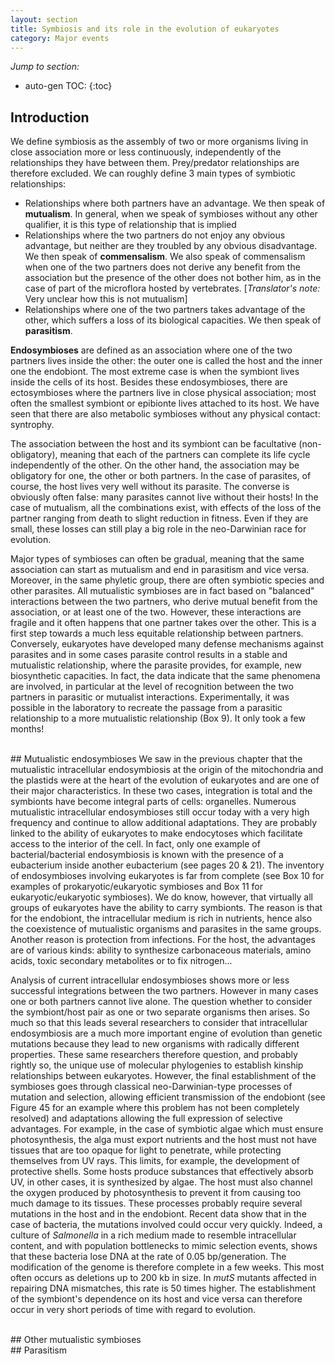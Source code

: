 ```yaml
---
layout: section
title: Symbiosis and its role in the evolution of eukaryotes
category: Major events
---
```

_Jump to section:_
* auto-gen TOC:
{:toc}

## Introduction
We define symbiosis as the assembly of two or more organisms living in close association more or less continuously, independently of the relationships they have between them. Prey/predator relationships are therefore excluded. We can roughly define 3 main types of symbiotic relationships:
* <a id=mutualism></a>Relationships where both partners have an advantage. We then speak of **mutualism**. In general, when we speak of symbioses without any other qualifier, it is this type of relationship that is implied
* <a id=commensalism></a>Relationships where the two partners do not enjoy any obvious advantage, but neither are they troubled by any obvious disadvantage. We then speak of **commensalism**. We also speak of commensalism when one of the two partners does not derive any benefit from the association but the presence of the other does not bother him, as in the case of part of the microflora hosted by vertebrates. [_Translator's note:_ Very unclear how this is not mutualism]
* <a id=parasitism></a>Relationships where one of the two partners takes advantage of the other, which suffers a loss of its biological capacities. We then speak of **parasitism**.

<a id=endosymbiosis></a>
**Endosymbioses** are defined as an association where one of the two partners lives inside the other: the outer one is called the host and the inner one the endobiont. The most extreme case is when the symbiont lives inside the cells of its host. Besides these endosymbioses, there are ectosymbioses where the partners live in close physical association; most often the smallest symbiont or epibionte lives attached to its host. We have seen that there are also metabolic symbioses without any physical contact: syntrophy.

The association between the host and its symbiont can be facultative (non-obligatory), meaning that each of the partners can complete its life cycle independently of the other. On the other hand, the association may be obligatory for one, the other or both partners. In the case of parasites, of course, the host lives very well without its parasite. The converse is obviously often false: many parasites cannot live without their hosts! In the case of mutualism, all the combinations exist, with effects of the loss of the partner ranging from death to slight reduction in fitness. Even if they are small, these losses can still play a big role in the neo-Darwinian race for evolution.

Major types of symbioses can often be gradual, meaning that the same association can start as mutualism and end in parasitism and vice versa. Moreover, in the same phyletic group, there are often symbiotic species and other parasites. All mutualistic symbioses are in fact based on "balanced" interactions between the two partners, who derive mutual benefit from the association, or at least one of the two. However, these interactions are fragile and it often happens that one partner takes over the other. This is a first step towards a much less equitable relationship between partners. Conversely, eukaryotes have developed many defense mechanisms against parasites and in some cases parasite control results in a stable and mutualistic relationship, where the parasite provides, for example, new biosynthetic capacities. In fact, the data indicate that the same phenomena are involved, in particular at the level of recognition between the two partners in parasitic or mutualist interactions. Experimentally, it was possible in the laboratory to recreate the passage from a parasitic relationship to a more mutualistic relationship (Box 9). It only took a few months!

<br>
## Mutualistic endosymbioses
We saw in the previous chapter that the mutualistic intracellular endosymbiosis at the origin of the mitochondria and the plastids were at the heart of the evolution of eukaryotes and are one of their major characteristics. In these two cases, integration is total and the symbionts have become integral parts of cells: organelles. Numerous mutualistic intracellular endosymbioses still occur today with a very high frequency and continue to allow additional adaptations. They are probably linked to the ability of eukaryotes to make endocytoses which facilitate access to the interior of the cell. In fact, only one example of bacterial/bacterial endosymbiosis is known with the presence of a eubacterium inside another eubacterium (see pages 20 & 21). The inventory of endosymbioses involving eukaryotes is far from complete (see Box 10 for examples of prokaryotic/eukaryotic symbioses and Box 11 for eukaryotic/eukaryotic symbioses). We do know, however, that virtually all groups of eukaryotes have the ability to carry symbionts. The reason is that for the endobiont, the intracellular medium is rich in nutrients, hence also the coexistence of mutualistic organisms and parasites in the same groups. Another reason is protection from infections. For the host, the advantages are of various kinds: ability to synthesize carbonaceous materials, amino acids, toxic secondary metabolites or to fix nitrogen...

Analysis of current intracellular endosymbioses shows more or less successful integrations between the two partners. However in many cases one or both partners cannot live alone. The question whether to consider the symbiont/host pair as one or two separate organisms then arises. So much so that this leads several researchers to consider that intracellular endosymbiosis are a much more important engine of evolution than genetic mutations because they lead to new organisms with radically different properties. These same researchers therefore question, and probably rightly so, the unique use of molecular phylogenies to establish kinship relationships between eukaryotes. However, the final establishment of the symbioses goes through classical neo-Darwinian-type processes of mutation and selection, allowing efficient transmission of the endobiont (see Figure 45 for an example where this problem has not been completely resolved) and adaptations allowing the full expression of selective advantages. For example, in the case of symbiotic algae which must ensure photosynthesis, the alga must export nutrients and the host must not have tissues that are too opaque for light to penetrate, while protecting themselves from UV rays. This limits, for example, the development of protective shells. Some hosts produce substances that effectively absorb UV, in other cases, it is synthesized by algae. The host must also channel the oxygen produced by photosynthesis to prevent it from causing too much damage to its tissues. These processes probably require several mutations in the host and in the endobiont. Recent data show that in the case of bacteria, the mutations involved could occur very quickly. Indeed, a culture of _Salmonella_ in a rich medium made to resemble intracellular content, and with population bottlenecks to mimic selection events, shows that these bacteria lose DNA at the rate of 0.05 bp/generation. The modification of the genome is therefore complete in a few weeks. This most often occurs as deletions up to 200 kb in size. In _mutS_ mutants affected in repairing DNA mismatches, this rate is 50 times higher. The establishment of the symbiont's dependence on its host and vice versa can therefore occur in very short periods of time with regard to evolution.

<br>
## Other mutualistic symbioses


<br>
## Parasitism
